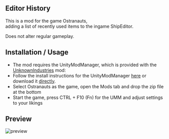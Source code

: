 ## Editor History

This is a mod for the game Ostranauts,  
adding a list of recently used items to the ingame ShipEditor.

Does not alter regular gameplay.

## Installation / Usage
- The mod requires the UnityModManager, which is provided with the [UnknownIndustries](https://github.com/TheStrangeProgrammer/Ostranauts_UnknownIndustries) mod:
- Follow the install instructions for the UnityModManager [here](https://discord.com/channels/302515943945273347/1288953111293198449/1288953111293198449)
  or download it [directly](https://github.com/TheStrangeProgrammer/Ostranauts_UnknownIndustries/releases/tag/UnityModManager).
- Select Ostranauts as the game, open the Mods tab and drop the zip file at the bottom
- Start the game, press CTRL + F10 (Fn) for the UMM and adjust settings to your likings

## Preview

![preview](preview.gif "Preview")
